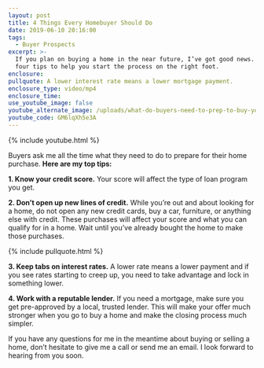 ```yaml
---
layout: post
title: 4 Things Every Homebuyer Should Do
date: 2019-06-10 20:16:00
tags:
  - Buyer Prospects
excerpt: >-
  If you plan on buying a home in the near future, I’ve got good news. Here are
  four tips to help you start the process on the right foot.
enclosure:
pullquote: A lower interest rate means a lower mortgage payment.
enclosure_type: video/mp4
enclosure_time:
use_youtube_image: false
youtube_alternate_image: /uploads/what-do-buyers-need-to-prep-to-buy-youtube.jpg
youtube_code: GM6lqXh5e3A
---
```


{% include youtube.html %}

Buyers ask me all the time what they need to do to prepare for their home purchase. **Here are my top tips:**

**1\. Know your credit score.** Your score will affect the type of loan program you get.

**2\. Don’t open up new lines of credit.** While you’re out and about looking for a home, do not open any new credit cards, buy a car, furniture, or anything else with credit. These purchases will affect your score and what you can qualify for in a home. Wait until you’ve already bought the home to make those purchases.

{% include pullquote.html %}

**3\. Keep tabs on interest rates.** A lower rate means a lower payment and if you see rates starting to creep up, you need to take advantage and lock in something lower.

**4\. Work with a reputable lender.** If you need a mortgage, make sure you get pre-approved by a local, trusted lender. This will make your offer much stronger when you go to buy a home and make the closing process much simpler.

If you have any questions for me in the meantime about buying or selling a home, don’t hesitate to give me a call or send me an email. I look forward to hearing from you soon.